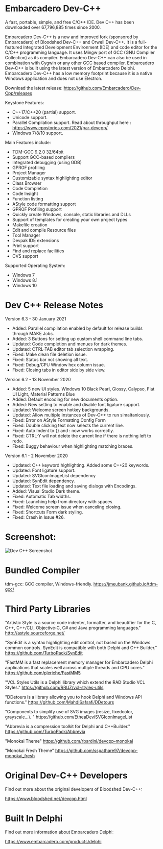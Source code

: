 # Embarcadero Dev-C++
A fast, portable, simple, and free C/C++ IDE. Dev C++ has been downloaded over 67,796,885 times since 2000.

Embarcadero Dev-C++ is a new and improved fork (sponsored by Embarcadero) of Bloodshed Dev-C++ and Orwell Dev-C++. It is a full-featured Integrated Development Environment (IDE) and code editor for the C/C++ programming language. It uses Mingw port of GCC (GNU Compiler Collection) as its compiler. Embarcadero Dev-C++ can also be used in combination with Cygwin or any other GCC based compiler. Embarcadero Dev-C++ is built using the latest version of Embarcadero Delphi. Embarcadero Dev-C++ has a low memory footprint because it is a native Windows application and does not use Electron.

Download the latest release:
<https://github.com/Embarcadero/Dev-Cpp/releases>

Keystone Features:
 - C++17/C++20 (partial) support.
 - Unicode support.
 - Parallel Compilation support.   Read about throughput here : https://www.cppstories.com/2021/par-devcpp/
 - Windows 7/8/10 support.

Main Features include:

- TDM-GCC 9.2.0 32/64bit
- Support GCC-based compilers
- Integrated debugging (using GDB)
- GPROF profiling
- Project Manager
- Customizable syntax highlighting editor
- Class Browser
- Code Completion
- Code Insight
- Function listing
- AStyle code formatting support
- GPROF Profiling support
- Quickly create Windows, console, static libraries and DLLs
- Support of templates for creating your own project types
- Makefile creation
- Edit and compile Resource files
- Tool Manager
- Devpak IDE extensions
- Print support
- Find and replace facilities
- CVS support

Supported Operating System:

- Windows 7
- Windows 8.1
- Windows 10

# Dev C++ Release Notes

Version 6.3 - 30 January 2021

 - Added: Parallel compilation enabled by default for release builds through MAKE Jobs.
 - Added: 3 Buttons for setting up custom shell command line tabs.
 - Updated: Code completion and menues for dark themes.
 - Updated: CTRL-TAB editor tab selection wrapping.
 - Fixed: Make clean file deletion issue.
 - Fixed: Status bar not showing all text.
 - Fixed: Debug/CPU Window hex column issue.
 - Fixed: Closing tabs in editor side by side view.

Version 6.2 - 13 November 2020

 - Added: 5 new UI styles. Windows 10 Black Pearl, Glossy, Calypso, Flat UI Light, Material Patterns Blue
 - Added: Default encoding for new documents option.
 - Added: New setting to enable and disable font ligature support.
 - Updated: Welcome screen hotkey backgrounds.
 - Updated: Allow multiple instances of Dev-C++ to run simaltaniously.
 - Fixed: Error on AStyle Formatting Config Form
 - Fixed: Double clicking text now selects the current line.
 - Fixed: Auto Indent to {} and : now works correctly.
 - Fixed: CTRL-Y will not delete the current line if there is nothing left to redo.
 - Fixed: Buggy behaviour when highlighting matching braces.

Version 6.1 - 2 November 2020

 - Updated: C++ keyword highlighting. Added some C++20 keywords.
 - Updated: Font ligature support.
 - Updated: SVGIconImageList dependency
 - Updated: SynEdit dependency.
 - Updated: Text file loading and saving dialogs with Encodings.
 - Added: Visual Studio Dark theme.
 - Fixed: Automatic Tab widths.
 - Fixed: Launching help from directory with spaces.
 - Fixed: Welcome screen issue when canceling closing.
 - Fixed: Shortcuts Form dark styling.
 - Fixed: Crash in Issue #26.

# Screenshot:

![Dev C++ Screenshot](https://raw.githubusercontent.com/Embarcadero/Dev-Cpp/master/Source/Images/screenshot800x600.png)

# Bundled Compiler

tdm-gcc: GCC compiler, Windows-friendly.
<https://jmeubank.github.io/tdm-gcc/>

# Third Party Libraries

"Artistic Style is a source code indenter, formatter, and beautifier for the C, C++, C++/CLI, Objective‑C, C# and Java programming languages."
<http://astyle.sourceforge.net/>

"SynEdit is a syntax highlighting edit control, not based on the Windows common controls. SynEdit is compatible with both Delphi and C++ Builder."
<https://github.com/TurboPack/SynEdit>

"FastMM is a fast replacement memory manager for Embarcadero Delphi applications that scales well across multiple threads and CPU cores."
<https://github.com/pleriche/FastMM5>

"VCL Styles Utils is a Delphi library which extend the RAD Studio VCL Styles."
<https://github.com/RRUZ/vcl-styles-utils>

"DDetours is a library allowing you to hook Delphi and Windows API functions."
<https://github.com/MahdiSafsafi/DDetours>

"Components to simplify use of SVG images (resize, fixedcolor, grayscale...). "
<https://github.com/EtheaDev/SVGIconImageList>

"Abbrevia is a compression toolkit for Delphi and C++Builder."
https://github.com/TurboPack/Abbrevia

"Monokai Theme"
<https://github.com/rbardini/devcpp-monokai>

"Monokai Fresh Theme"
<https://github.com/sspathare97/devcpp-monokai_fresh>

# Original Dev-C++ Developers

Find out more about the original developers of Bloodshed Dev-C++:

<https://www.bloodshed.net/devcpp.html>

# Built In Delphi

Find out more information about Embarcadero Delphi:

<https://www.embarcadero.com/products/delphi>
